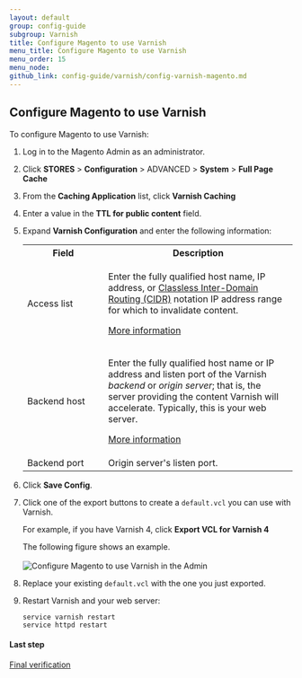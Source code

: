 ```yaml
---
layout: default
group: config-guide
subgroup: Varnish
title: Configure Magento to use Varnish
menu_title: Configure Magento to use Varnish
menu_order: 15
menu_node: 
github_link: config-guide/varnish/config-varnish-magento.md
---
```


<h2 id="config-varnish-magento">Configure Magento to use Varnish</h2>
To configure Magento to use Varnish:

1.	Log in to the Magento Admin as an administrator.
2.	Click **STORES** > **Configuration** > ADVANCED > **System** > **Full Page Cache**
3.	From the **Caching Application** list, click **Varnish Caching**
4.	Enter a value in the **TTL for public content** field.
5.	Expand **Varnish Configuration** and enter the following information:

	<table>
	<col width="30%">
  	<col width="70%">
	<tbody>
		<tr>
			<th>Field</th>
			<th>Description</th>
		</tr>
	<tr>
		<td>Access list</td>
		<td><p>Enter the fully qualified host name, IP address, or <a href="https://www.digitalocean.com/community/tutorials/understanding-ip-addresses-subnets-and-cidr-notation-for-networking" target="_blank">Classless Inter-Domain Routing (CIDR)</a> notation IP address range for which to invalidate content.</p>
			<p><a href="https://www.varnish-cache.org/docs/3.0/tutorial/purging.html" target="_blank">More information</a></p></td>
	</tr>	
	<tr>
		<td>Backend host</td>
		<td><p>Enter the fully qualified host name or IP address and listen port of the Varnish <em>backend</em> or <em>origin server</em>; that is, the server providing the content Varnish will accelerate. Typically, this is your web server. </p>
		<p><a href="https://www.varnish-cache.org/docs/trunk/users-guide/vcl-backends.html" target="_blank">More information</a></p></td>
	</tr>
	<tr>
		<td>Backend port</td>
		<td>Origin server's listen port.</td>
	</tr>
	
	</tbody>
	</table>

6.	Click **Save Config**.
7.	Click one of the export buttons to create a <code>default.vcl</code> you can use with Varnish.

	For example, if you have Varnish 4, click **Export VCL for Varnish 4**

	The following figure shows an example.<br><br>
	<img src="{{ site.baseurl }}common/images/config_varnish_admin.png" alt="Configure Magento to use Varnish in the Admin">

8.	Replace your existing <code>default.vcl</code> with the one you just exported.
9.	Restart Varnish and your web server:

		service varnish restart
		service httpd restart

#### Last step
<a href="{{ site.gdeurl }}config-guide/varnish/config-varnish-final.html">Final verification</a>